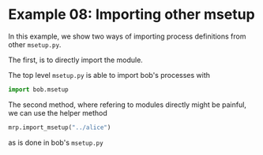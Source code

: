 # Example 08: Importing other msetup

In this example, we show two ways of importing process definitions from other `msetup.py`.

The first, is to directly import the module.

The top level `msetup.py` is able to import bob's processes with
```py
import bob.msetup
```

The second method, where refering to modules directly might be painful, we can use the helper method
```py
mrp.import_msetup("../alice")
```
as is done in bob's `msetup.py`
